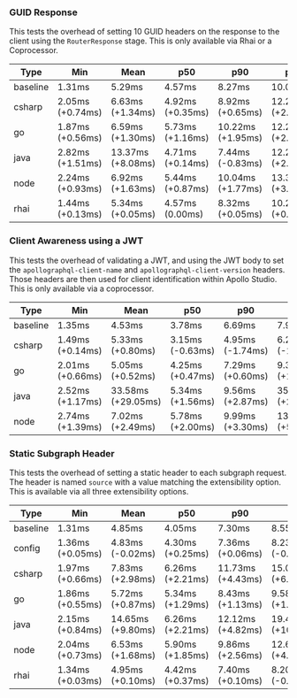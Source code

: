 ### GUID Response

This tests the overhead of setting 10 GUID headers on the response to the client using the `RouterResponse` stage. This is only available via Rhai or a Coprocessor.

| Type     | Min              | Mean              | p50              | p90               | p95               | p99                  | Max                  |
| -------- | ---------------- | ----------------- | ---------------- | ----------------- | ----------------- | -------------------- | -------------------- |
| baseline | 1.31ms           | 5.29ms            | 4.57ms           | 8.27ms            | 10.01ms           | 16.68ms              | 91.33ms              |
| csharp   | 2.05ms (+0.74ms) | 6.63ms (+1.34ms)  | 4.92ms (+0.35ms) | 8.92ms (+0.65ms)  | 12.22ms (+2.21ms) | 36.09ms (+19.41ms)   | 212.01ms (+120.68ms) |
| go       | 1.87ms (+0.56ms) | 6.59ms (+1.30ms)  | 5.73ms (+1.16ms) | 10.22ms (+1.95ms) | 12.27ms (+2.26ms) | 20.38ms (+3.70ms)    | 92.06ms (+0.73ms)    |
| java     | 2.82ms (+1.51ms) | 13.37ms (+8.08ms) | 4.71ms (+0.14ms) | 7.44ms (-0.83ms)  | 12.28ms (+2.27ms) | 398.98ms (+382.30ms) | 692.91ms (+601.58ms) |
| node     | 2.24ms (+0.93ms) | 6.92ms (+1.63ms)  | 5.44ms (+0.87ms) | 10.04ms (+1.77ms) | 13.39ms (+3.38ms) | 37.34ms (+20.66ms)   | 150.21ms (+58.88ms)  |
| rhai     | 1.44ms (+0.13ms) | 5.34ms (+0.05ms)  | 4.57ms (0.00ms)  | 8.32ms (+0.05ms)  | 10.29ms (+0.28ms) | 19.78ms (+3.10ms)    | 89.14ms (-2.19ms)    |

### Client Awareness using a JWT

This tests the overhead of validating a JWT, and using the JWT body to set the `apollographql-client-name` and `apollographql-client-version` headers. Those headers are then used for client identification within Apollo Studio.
This is only available via a coprocessor.

| Type     | Min              | Mean               | p50              | p90              | p95                | p99                  | Max                    |
| -------- | ---------------- | ------------------ | ---------------- | ---------------- | ------------------ | -------------------- | ---------------------- |
| baseline | 1.35ms           | 4.53ms             | 3.78ms           | 6.69ms           | 7.91ms             | 18.88ms              | 76.30ms                |
| csharp   | 1.49ms (+0.14ms) | 5.33ms (+0.80ms)   | 3.15ms (-0.63ms) | 4.95ms (-1.74ms) | 6.29ms (-1.62ms)   | 50.87ms (+31.99ms)   | 332.08ms (+255.78ms)   |
| go       | 2.01ms (+0.66ms) | 5.05ms (+0.52ms)   | 4.25ms (+0.47ms) | 7.29ms (+0.60ms) | 9.34ms (+1.43ms)   | 19.33ms (+0.45ms)    | 66.79ms (-9.51ms)      |
| java     | 2.52ms (+1.17ms) | 33.58ms (+29.05ms) | 5.34ms (+1.56ms) | 9.56ms (+2.87ms) | 35.80ms (+27.89ms) | 969.13ms (+950.25ms) | 1365.42ms (+1289.12ms) |
| node     | 2.74ms (+1.39ms) | 7.02ms (+2.49ms)   | 5.78ms (+2.00ms) | 9.99ms (+3.30ms) | 13.04ms (+5.13ms)  | 35.70ms (+16.82ms)   | 108.69ms (+32.39ms)    |

### Static Subgraph Header

This tests the overhead of setting a static header to each subgraph request. The header is named `source` with a value matching the extensibility option. This is available via all three extensibility options.

| Type     | Min              | Mean              | p50              | p90               | p95                | p99                  | Max                  |
| -------- | ---------------- | ----------------- | ---------------- | ----------------- | ------------------ | -------------------- | -------------------- |
| baseline | 1.31ms           | 4.85ms            | 4.05ms           | 7.30ms            | 8.55ms             | 17.51ms              | 83.64ms              |
| config   | 1.36ms (+0.05ms) | 4.83ms (-0.02ms)  | 4.30ms (+0.25ms) | 7.36ms (+0.06ms)  | 8.23ms (-0.32ms)   | 16.44ms (-1.07ms)    | 65.63ms (-18.01ms)   |
| csharp   | 1.97ms (+0.66ms) | 7.83ms (+2.98ms)  | 6.26ms (+2.21ms) | 11.73ms (+4.43ms) | 15.04ms (+6.49ms)  | 37.98ms (+20.47ms)   | 206.87ms (+123.23ms) |
| go       | 1.86ms (+0.55ms) | 5.72ms (+0.87ms)  | 5.34ms (+1.29ms) | 8.43ms (+1.13ms)  | 9.58ms (+1.03ms)   | 16.22ms (-1.29ms)    | 80.92ms (-2.72ms)    |
| java     | 2.15ms (+0.84ms) | 14.65ms (+9.80ms) | 6.26ms (+2.21ms) | 12.12ms (+4.82ms) | 19.40ms (+10.85ms) | 365.91ms (+348.40ms) | 652.42ms (+568.78ms) |
| node     | 2.04ms (+0.73ms) | 6.53ms (+1.68ms)  | 5.90ms (+1.85ms) | 9.86ms (+2.56ms)  | 12.63ms (+4.08ms)  | 24.27ms (+6.76ms)    | 79.73ms (-3.91ms)    |
| rhai     | 1.34ms (+0.03ms) | 4.95ms (+0.10ms)  | 4.42ms (+0.37ms) | 7.40ms (+0.10ms)  | 8.20ms (-0.35ms)   | 13.81ms (-3.70ms)    | 119.59ms (+35.95ms)  |

